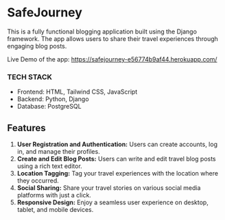 # SafeJourney
This is a fully functional blogging application built using the Django framework. The app allows users to share their travel experiences through engaging blog posts.

Live Demo of the app: https://safejourney-e56774b9af44.herokuapp.com/

### TECH STACK
* Frontend: HTML, Tailwind CSS, JavaScript
* Backend: Python, Django
* Database: PostgreSQL

## Features
1. **User Registration and Authentication:** Users can create accounts, log in, and manage their profiles.
2. **Create and Edit Blog Posts:** Users can write and edit travel blog posts using a rich text editor.
3. **Location Tagging:** Tag your travel experiences with the location where they occurred.
4. **Social Sharing:** Share your travel stories on various social media platforms with just a click.
5. **Responsive Design:** Enjoy a seamless user experience on desktop, tablet, and mobile devices.
